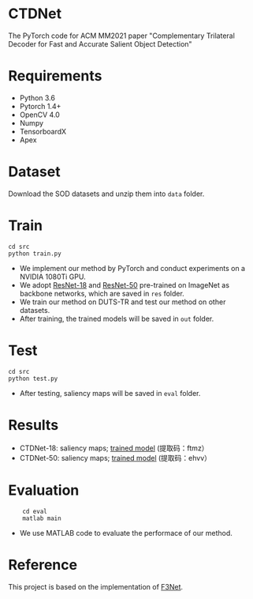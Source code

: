 # CTDNet
The PyTorch code for ACM MM2021 paper "Complementary Trilateral Decoder for Fast and Accurate Salient Object Detection"

# Requirements
- Python 3.6
- Pytorch 1.4+
- OpenCV 4.0
- Numpy
- TensorboardX
- Apex

# Dataset
Download the SOD datasets and unzip them into ```data``` folder.

# Train
```
cd src
python train.py
```
- We implement our method by PyTorch and conduct experiments on a NVIDIA 1080Ti GPU. 
- We adopt [ResNet-18](https://download.pytorch.org/models/resnet18-5c106cde.pth) and [ResNet-50](https://download.pytorch.org/models/resnet50-19c8e357.pth) pre-trained on ImageNet as backbone networks, which are saved in ```res``` folder.
- We train our method on DUTS-TR and test our method on other datasets.
- After training, the trained models will be saved in ```out``` folder.

# Test
```
cd src
python test.py
```
- After testing, saliency maps will be saved in ```eval``` folder.

# Results
- CTDNet-18: saliency maps; [trained model](https://pan.baidu.com/s/1jvprfzYCxPldfFVxWjmWYw) (提取码：ftmz）
- CTDNet-50: saliency maps; [trained model](https://pan.baidu.com/s/1HkXvNt0yD-jWtgAeqHYaeg) (提取码：ehvv）

# Evaluation
```
    cd eval
    matlab main
```
- We use  MATLAB code to evaluate the performace of our method.

# Reference
This project is based on the implementation of [F3Net](https://github.com/weijun88/F3Net).

